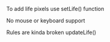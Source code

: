 To add life pixels use setLife() function

No mouse or keyboard support

Rules are kinda broken updateLife()
